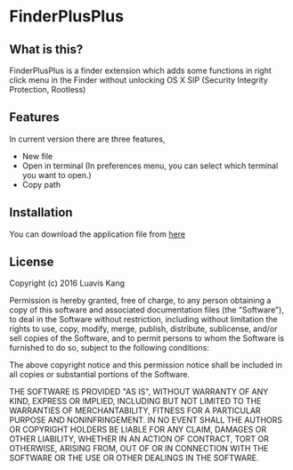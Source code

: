 FinderPlusPlus
===

What is this?
---
FinderPlusPlus is a finder extension which adds some functions
in right click menu in the Finder without unlocking OS X SIP (Security
Integrity Protection, Rootless)

Features
---
In current version there are three features,
* New file
* Open in terminal (In preferences menu, you can select which terminal you want
to open.)
* Copy path

Installation
---
You can download the application file from
[here](https://github.com/Luavis/FinderPlusPlus/releases/latest)

License
---

Copyright (c) 2016 Luavis Kang

Permission is hereby granted, free of charge, to any person
obtaining a copy of this software and associated documentation
files (the "Software"), to deal in the Software without
restriction, including without limitation the rights to use,
copy, modify, merge, publish, distribute, sublicense, and/or sell
copies of the Software, and to permit persons to whom the
Software is furnished to do so, subject to the following
conditions:

The above copyright notice and this permission notice shall be
included in all copies or substantial portions of the Software.

THE SOFTWARE IS PROVIDED "AS IS", WITHOUT WARRANTY OF ANY KIND,
EXPRESS OR IMPLIED, INCLUDING BUT NOT LIMITED TO THE WARRANTIES
OF MERCHANTABILITY, FITNESS FOR A PARTICULAR PURPOSE AND
NONINFRINGEMENT. IN NO EVENT SHALL THE AUTHORS OR COPYRIGHT
HOLDERS BE LIABLE FOR ANY CLAIM, DAMAGES OR OTHER LIABILITY,
WHETHER IN AN ACTION OF CONTRACT, TORT OR OTHERWISE, ARISING
FROM, OUT OF OR IN CONNECTION WITH THE SOFTWARE OR THE USE OR
OTHER DEALINGS IN THE SOFTWARE.
